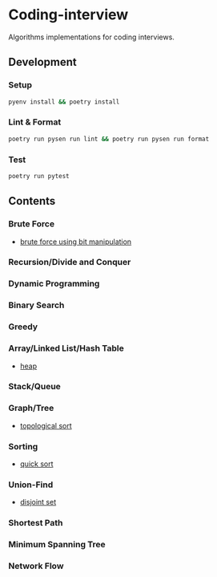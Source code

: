 # Coding-interview

Algorithms implementations for coding interviews.

## Development

### Setup

```sh
pyenv install && poetry install
```

### Lint & Format

```sh
poetry run pysen run lint && poetry run pysen run format
```

### Test

```sh
poetry run pytest
```

## Contents

### Brute Force

- [brute force using bit manipulation](./test_bit_brute_force.py)

### Recursion/Divide and Conquer

### Dynamic Programming

### Binary Search

### Greedy

### Array/Linked List/Hash Table

- [heap](./test_heap.py)

### Stack/Queue

### Graph/Tree

- [topological sort](./test_topological_sort.py)

### Sorting

- [quick sort](./test_quicksort.py)

### Union-Find

- [disjoint set](./test_disjoint_set.py)

### Shortest Path

### Minimum Spanning Tree

### Network Flow
